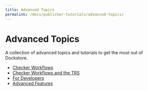 ```yaml
---
title: Advanced Topics
permalink: /docs/publisher-tutorials/advanced-topics/
---
```


# Advanced Topics

A collection of advanced topics and tutorials to get the most out of Dockstore.

* [Checker Workflows](/docs/publisher-tutorials/checker-workflows/)
* [Checker Workflows and the TRS](/docs/publisher-tutorials/checker-workflow-trs/)
* [For Developers](/docs/publisher-tutorials/for-developers/)
* [Advanced Features](/docs/publisher-tutorials/advanced-features/)